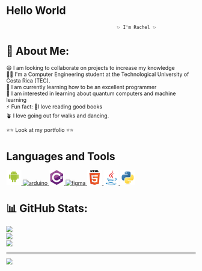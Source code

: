 #                                              Hello World 
                                             ✨ I'm Rachel ✨

# 💫 About Me:
😄 I am looking to collaborate on projects to increase my knowledge<br>
👩‍🎓 I'm a Computer Engineering student at the Technological University of Costa Rica (TEC).
 <br>🌱 I am currently learning how to be an excellent programmer<br>👯 I am interested in learning about quantum computers and machine learning <br>⚡ Fun fact: 🔭I love reading good books<br>🪴 I love going out for walks and dancing.
 
⭐⭐ Look at my portfolio ⭐⭐

 # Languages and Tools 
 <p align="left"> <a href="https://developer.android.com" target="_blank" rel="noreferrer"> <img src="https://raw.githubusercontent.com/devicons/devicon/master/icons/android/android-original-wordmark.svg" alt="android" width="40" height="40"/> </a> <a href="https://www.arduino.cc/" target="_blank" rel="noreferrer"> <img src="https://cdn.worldvectorlogo.com/logos/arduino-1.svg" alt="arduino" width="40" height="40"/> </a> <a href="https://www.w3schools.com/cs/" target="_blank" rel="noreferrer"> <img src="https://raw.githubusercontent.com/devicons/devicon/master/icons/csharp/csharp-original.svg" alt="csharp" width="40" height="40"/> </a> <a href="https://www.figma.com/" target="_blank" rel="noreferrer"> <img src="https://www.vectorlogo.zone/logos/figma/figma-icon.svg" alt="figma" width="40" height="40"/> </a> <a href="https://www.w3.org/html/" target="_blank" rel="noreferrer"> <img src="https://raw.githubusercontent.com/devicons/devicon/master/icons/html5/html5-original-wordmark.svg" alt="html5" width="40" height="40"/> </a> <a href="https://www.java.com" target="_blank" rel="noreferrer"> <img src="https://raw.githubusercontent.com/devicons/devicon/master/icons/java/java-original.svg" alt="java" width="40" height="40"/> </a> <a href="https://www.python.org" target="_blank" rel="noreferrer"> <img src="https://raw.githubusercontent.com/devicons/devicon/master/icons/python/python-original.svg" alt="python" width="40" height="40"/> </a> </p>

# 📊 GitHub Stats:
![](https://github-readme-stats.vercel.app/api?username=pfrachel&theme=radical&hide_border=false&include_all_commits=false&count_private=false)<br/>
![](https://github-readme-streak-stats.herokuapp.com/?user=pfrachel&theme=radical&hide_border=false)<br/>
![](https://github-readme-stats.vercel.app/api/top-langs/?username=pfrachel&theme=radical&hide_border=false&include_all_commits=false&count_private=false&layout=compact)

---

[![](https://visitcount.itsvg.in/api?id=pfrachel&icon=0&color=0)](https://visitcount.itsvg.in)


<!-- Proudly created with GPRM ( https://gprm.itsvg.in ) -->
<!--
**PFRachel/PFRachel** is a ✨ _special_ ✨ repository because its `README.md` (this file) appears on your GitHub profile.

Here are some ideas to get you started:

- 🔭 I’m currently working on ...
- 🌱 I’m currently learning ...
- 👯 I’m looking to collaborate on ...
- 🤔 I’m looking for help with ...
- 💬 Ask me about ...
- 📫 How to reach me: ...
- 😄 Pronouns: ...
- ⚡ Fun fact: ...
-->
